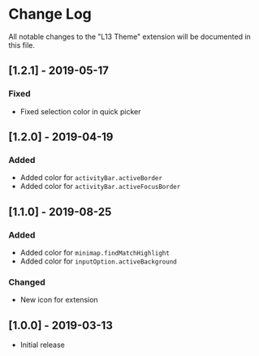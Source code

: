 # Change Log
All notable changes to the "L13 Theme" extension will be documented in this file.

## [1.2.1] - 2019-05-17

### Fixed
- Fixed selection color in quick picker

## [1.2.0] - 2019-04-19

### Added
- Added color for `activityBar.activeBorder`
- Added color for `activityBar.activeFocusBorder`

## [1.1.0] - 2019-08-25

### Added
- Added color for `minimap.findMatchHighlight`
- Added color for `inputOption.activeBackground`

### Changed
- New icon for extension

## [1.0.0] - 2019-03-13
- Initial release